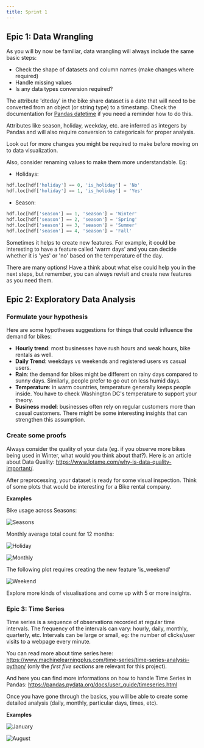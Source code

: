```yaml
---
title: Sprint 1
---
```



## Epic 1: Data Wrangling

As you will by now be familiar, data wrangling will always include the same basic steps:

* Check the shape of datasets and column names (make changes where required)
* Handle missing values
* Is any data types conversion required?

The attribute 'dteday' in the bike share dataset is a date that will need to be converted from an object (or string type) to a timestamp. Check the documentation for [Pandas datetime](https://pandas.pydata.org/pandas-docs/stable/reference/api/pandas.to_datetime.html) if you need a reminder how to do this.

Attributes like season, holiday, weekday, etc. are inferred as integers by Pandas and will also require conversion to categoricals for proper analysis.

Look out for more changes you might be required to make before moving on to data visualization.

Also, consider renaming values to make them more understandable. Eg:

* Holidays:

```python
hdf.loc[hdf['holiday'] == 0, 'is_holiday'] = 'No'
hdf.loc[hdf['holiday'] == 1, 'is_holiday'] = 'Yes'
```

* Season:

```python
hdf.loc[hdf['season'] == 1, 'season'] = 'Winter'
hdf.loc[hdf['season'] == 2, 'season'] = 'Spring'
hdf.loc[hdf['season'] == 3, 'season'] = 'Summer'
hdf.loc[hdf['season'] == 4, 'season'] = 'Fall'
```

Sometimes it helps to create new features. For example, it could be interesting to have a feature called 'warm days' and you can decide whether it is 'yes' or 'no' based on the temperature of the day.

There are many options! Have a think about what else could help you in the next steps, but remember, you can always revisit and create new features as you need them.

## Epic 2: Exploratory Data Analysis

### Formulate your hypothesis

Here are some hypotheses suggestions for things that could influence the demand for bikes:

* **Hourly trend**: most businesses have rush hours and weak hours, bike rentals as well.
* **Daily Trend**: weekdays vs weekends and registered users vs casual users.
* **Rain**: the demand for bikes might be different on rainy days compared to sunny days. Similarly, people prefer to go out on less humid days.
* **Temperature**: in warm countries, temperature generally keeps people inside. You have to check Washington DC's temperature to support your theory.
* **Business model**: businesses often rely on regular customers more than casual customers. There might be some interesting insights that can strengthen this assumption.

### Create some proofs

Always consider the quality of your data (eg. if you observe more bikes being used in Winter, what would you think about that?). Here is an article about Data Quality: <https://www.lotame.com/why-is-data-quality-important/>.

After preprocessing, your dataset is ready for some visual inspection. Think of some plots that would be interesting for a Bike rental company.

**Examples**

Bike usage across Seasons:

![Seasons](staticAsset/data/Module-1/Project-3/seasons.jpg "Seasons")

Monthly average total count for 12 months:

![Holiday](staticAsset/data/Module-1/Project-3/holiday.jpg "Holiday")

![Monthly](staticAsset/data/Module-1/Project-3/monthly.jpg "Monthly")

The following plot requires creating the new feature 'is\_weekend'

![Weekend](staticAsset/data/Module-1/Project-3/weekend.jpg "Weekend")

Explore more kinds of visualisations and come up with 5 or more insights.

### Epic 3: Time Series

Time series is a sequence of observations recorded at regular time intervals. The frequency of the intervals can vary: hourly, daily, monthly, quarterly, etc. Intervals can be large or small, eg: the number of clicks/user visits to a webpage every minute.

You can read more about time series here: <https://www.machinelearningplus.com/time-series/time-series-analysis-python/> (only the _first five sections_ are relevant for this project).

And here you can find more informations on how to handle Time Series in Pandas: <https://pandas.pydata.org/docs/user_guide/timeseries.html>

Once you have gone through the basics, you will be able to create some detailed analysis (daily, monthly, particular days, times, etc).

**Examples**

![January](staticAsset/data/Module-1/Project-3/jan_2011.jpg "January")

![August](staticAsset/data/Module-1/Project-3/28aug2012.jpg "August")
